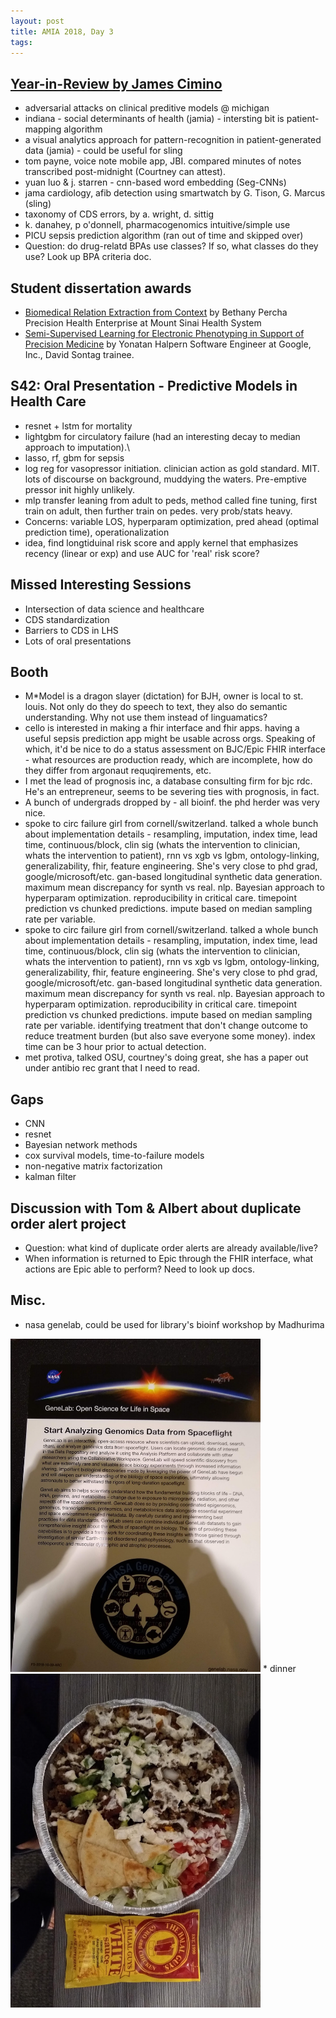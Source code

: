 ```yaml
---
layout: post
title: AMIA 2018, Day 3
tags:
---
```

## [Year-in-Review by James Cimino](https://uab.app.box.com/s/8ghsqkj4m0fs0niunwe9twthqp83yh6j)
- adversarial attacks on clinical preditive models @ michigan
- indiana - social determinants of health (jamia) - intersting bit is patient-mapping algorithm
- a visual analytics approach for pattern-recognition in patient-generated data (jamia) - could be useful for sling
- tom payne, voice note mobile app, JBI. compared minutes of notes transcribed post-midnight (Courtney can attest). 
- yuan luo & j. starren - cnn-based word embedding (Seg-CNNs)
- jama cardiology, afib detection using smartwatch by G. Tison, G. Marcus (sling)
- taxonomy of CDS errors, by a. wright, d. sittig
- k. danahey, p o'donnell, pharmacogenomics intuitive/simple use
- PICU sepsis prediction algorithm (ran out of time and skipped over)
- Question: do drug-relatd BPAs use classes? If so, what classes do they use? Look up BPA criteria doc.

## Student dissertation awards
- [Biomedical Relation Extraction from Context](https://www.amia.org/sites/default/files/Bethany-Percha-dissertation.pdf) by Bethany Percha Precision Health Enterprise at Mount Sinai Health System
- [Semi-Supervised Learning for Electronic Phenotyping in Support of Precision Medicine](https://cs.nyu.edu/~halpern/files/halpern_thesis.pdf) by Yonatan Halpern Software Engineer at Google, Inc., David Sontag trainee.

## S42: Oral Presentation - Predictive Models in Health Care
- resnet + lstm for mortality
- lightgbm for circulatory failure (had an interesting decay to median approach to imputation).\
- lasso, rf, gbm for sepsis
- log reg for vasopressor initiation. clinician action as gold standard. MIT.  lots of discourse on background, muddying the waters. Pre-emptive pressor init highly unlikely.
- mlp transfer leaning from adult to peds, method called fine tuning, first train on adult, then further train on pedes. very prob/stats heavy. 
- Concerns: variable LOS, hyperparam optimization, pred ahead (optimal prediction time), operationalization
- idea, find longtiduinal risk score and apply kernel that emphasizes recency (linear or exp) and use AUC for 'real' risk score?

## Missed Interesting Sessions
- Intersection of data science and healthcare
- CDS standardization
- Barriers to CDS in LHS
- Lots of oral presentations

## Booth
- M*Model is a dragon slayer (dictation) for BJH, owner is local to st. louis. Not only do they do speech to text, they also do semantic understanding. Why not use them instead of linguamatics?
- cello is interested in making a fhir interface and fhir apps. having a useful sepsis prediction app might be usable across orgs. Speaking of which, it'd be nice to do a status assessment on BJC/Epic FHIR interface - what resources are production ready, which are incomplete, how do they differ from argonaut requqirements, etc.
- I met the lead of prognosis inc, a database consulting firm for bjc rdc. He's an entrepreneur, seems to be severing ties with prognosis, in fact.
- A bunch of undergrads dropped by - all bioinf. the phd herder was very nice.
- spoke to circ failure girl from cornell/switzerland. talked a whole bunch about implementation details - resampling, imputation, index time, lead time, continuous/block, clin sig (whats the intervention to clinician, whats the intervention to patient), rnn vs xgb vs lgbm, ontology-linking, generalizability, fhir, feature engineering. She's very close to phd grad, google/microsoft/etc. gan-based longitudinal synthetic data generation. maximum mean discrepancy for synth vs real. nlp.   Bayesian approach to hyperparam optimization. reproducibility in critical care. timepoint prediction vs chunked predictions. impute based on median sampling rate per variable.
- spoke to circ failure girl from cornell/switzerland. talked a whole bunch about implementation details - resampling, imputation, index time, lead time, continuous/block, clin sig (whats the intervention to clinician, whats the intervention to patient), rnn vs xgb vs lgbm, ontology-linking, generalizability, fhir, feature engineering. She's very close to phd grad, google/microsoft/etc. gan-based longitudinal synthetic data generation. maximum mean discrepancy for synth vs real. nlp.   Bayesian approach to hyperparam optimization. reproducibility in critical care. timepoint prediction vs chunked predictions. impute based on median sampling rate per variable. identifying treatment that don't change outcome to reduce treatment burden (but also save everyone some money). index time can be 3 hour prior to actual detection.
- met protiva, talked OSU, courtney's doing great, she has a paper out under antibio rec grant that I need to read. 

## Gaps
- CNN
- resnet
- Bayesian network methods
- cox survival models, time-to-failure models
- non-negative matrix factorization
- kalman filter

## Discussion with Tom & Albert about duplicate order alert project
- Question: what kind of duplicate order alerts are already available/live?
- When information is returned to Epic through the FHIR interface, what actions are Epic able to perform? Need to look up docs.

## Misc.
* nasa genelab, could be used for library's bioinf workshop by Madhurima
<img src="https://raw.githubusercontent.com/abraxasyu/abraxasyu.github.io/master/_images/space.jpg" width="400">
*  dinner
<img src="https://raw.githubusercontent.com/abraxasyu/abraxasyu.github.io/master/_images/halal.jpg" width="400">

